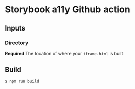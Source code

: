 # Storybook a11y Github action

## Inputs

### Directory

**Required** The location of where your `iframe.html` is built


## Build

```
$ npm run build
```
